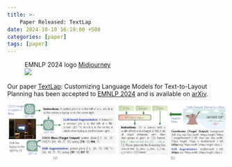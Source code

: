 ```yaml
---
title: >-
    Paper Released: TextLap
date: 2024-10-10 16:19:00 +500
categories: [paper]
tags: [paper]
---
```


<figure>
    <figcaption>EMNLP 2024 logo <a href="https://2024.emnlp.org/assets/images/logos/emnlp-2024-logo.png" target="_blank">Midjourney</a></figcaption>
    <img src="https://puar-playground.github.io/assets/img/covers/HP.png"
        width="200" 
    />
</figure>


Our paper [TextLap](https://github.com/puar-playground/TextLap): Customizing Language Models for Text-to-Layout Planning has been accepted to [EMNLP 2024](https://2024.emnlp.org) and is available on [arXiv](https://arxiv.org/abs/2410.12844). <br />

![demo plot1](https://raw.githubusercontent.com/puar-playground/TextLap/refs/heads/main/figure/InstLLapv2_overview.png)




